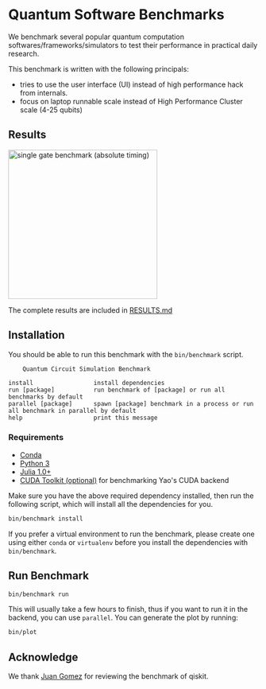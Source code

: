 # Quantum Software Benchmarks

We benchmark several popular quantum computation softwares/frameworks/simulators to test their performance
in practical daily research.

This benchmark is written with the following principals:

- tries to use the user interface (UI) instead of high performance hack from internals.
- focus on laptop runnable scale instead of High Performance Cluster scale (4-25 qubits)

## Results

<img src="https://github.com/Roger-luo/quantum-benchmarks/blob/master/images/gates.png" alt="single gate benchmark (absolute timing)" width=300 height=300></img>

The complete results are included in [RESULTS.md](https://github.com/Roger-luo/quantum-benchmarks/blob/master/RESULTS.md)

## Installation

You should be able to run this benchmark with the `bin/benchmark` script.

```
    Quantum Circuit Simulation Benchmark

install                 install dependencies
run [package]           run benchmark of [package] or run all benchmarks by default
parallel [package]      spawn [package] benchmark in a process or run all benchmark in parallel by default
help                    print this message
```

### Requirements

- [Conda](https://conda.io/projects/conda/en/latest/user-guide/install/index.html?highlight=conda)
- [Python 3](https://www.python.org/downloads/)
- [Julia 1.0+](https://julialang.org/)
- [CUDA Toolkit (optional)](https://developer.nvidia.com/cuda-toolkit) for benchmarking Yao's CUDA backend

Make sure you have the above required dependency installed, then run the following script, which will install
all the dependencies for you.

```sh
bin/benchmark install
```

If you prefer a virtual environment to run the benchmark, please create one using either `conda` or `virtualenv`
before you install the dependencies with `bin/benchmark`.

## Run Benchmark

```sh
bin/benchmark run
```

This will usually take a few hours to finish, thus if you want to run it in the backend, you can use `parallel`.
You can generate the plot by running:

```sh
bin/plot
```

## Acknowledge

We thank [Juan Gomez](https://github.com/atilag) for reviewing the benchmark of qiskit.

